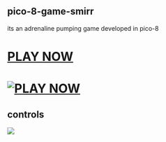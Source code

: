 ## pico-8-game-smirr
its an adrenaline pumping game developed in pico-8
# <a href = "https://ftr-studio.itch.io/smirr">PLAY NOW</a>
# <a href = "https://ftr-studio.itch.io/smirr"><img src="https://media.tenor.com/xLc_xJ6bhPwAAAAS/cool-button.gif" alt="PLAY NOW"></a>
## controls
<img src="http://clipart-library.com/img1/1670503.png">
